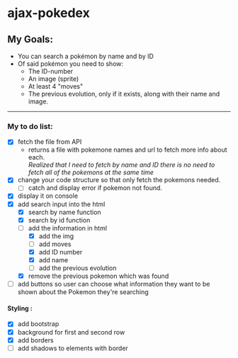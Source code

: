 # ajax-pokedex

## My Goals:
- You can search a pokémon by name and by ID
- Of said pokémon you need to show:
  - The ID-number
  - An image (sprite)
  - At least 4 "moves"
  - The previous evolution, only if it exists, along with their name and image.

---

### My to do list:
- [x] fetch the file from API
  - returns a file with pokemone names and url to fetch more info about each.<br>
*Realized that I need to fetch by name and ID there is no need to fetch all of the pokemons at the same time* 
- [x] change your code structure so that only fetch the pokemons needed.
  - [ ] catch and display error if pokemon not found.
- [x] display it on console
- [x] add search input into the html
  - [x] search by name function
  - [x] search by id function
  - [ ] add the information in html
    - [x] add the img
    - [ ] add moves
    - [x] add ID number
    - [x] add name
    - [ ] add the previous evolution
  - [x] remove the previous pokemon which was found
- [ ] add buttons so user can choose what information they want to be shown about the Pokemon they're searching

#### Styling :
- [x] add bootstrap 
- [x] background for first and second row
- [x] add borders
- [ ] add shadows to elements with border